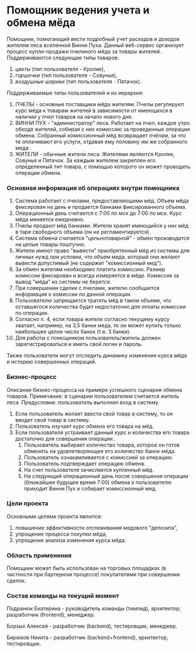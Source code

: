 # Помощник ведения учета и обмена мёда #

Помощник, помогающий вести подробный учет расходов и доходов жителям леса вселенной Винни Пуха.
Данный веб-сервис организует процесс купли-продажи пчелиного мёда за товары жителей. Поддерживаются следующие типы товаров:

1. *цветы* (тип пользователя - Кролик),
2. *горшочки* (тип пользователя - Совунья),
3. *воздушные шарики* (тип пользователя - Пятачок).

Поддерживаемые типы пользователей и их иерархия:

1. ПЧЕЛЫ - основные поставщики мёда жителям. Пчелы регулируют курс мёда к товарам жителей в зависимости от имеющихся в наличии у пчел товаров на начало нового дня.
2. ВИННИ ПУХ - "администратор" леса. Работает на пчел, каждое утро обходя жителей, собирая с них комиссию за проведенные операции обмена. Собранный комиссионный мёд возвращает пчёлам, за что те оплачивают его услуги, отдавая ему половину им же собранного меда.
3. ЖИТЕЛИ - обычные жители леса. Жителями являются Кролик, Совунья и Пятачок. За каждым жителем закреплен его определенный тип товара, с помощью которого он может проводить операции обмена.

### Основная информация об операциях внутри помощника ###

1. Система работает с пчелами, предоставляющими мёд. Объем мёда фиксирован на день и продается банками фиксированного объема. 
2. Операционный день считается с 7:00 по мск до 7:00 по мск. Курс мёда меняется ежедневно.
3. Пчелы продают мёд банками. Жители хранят имеющийся у них мёд в таре свободного объема (он не регламентируется).
4. Система обмена считается "цельнотоварной" - обмен производится на целые товары поштучно.
5. Жители имеют право "вывести" приобретенный мёд из системы для личных нужд при условии, что объем меда, который они желают вывести допустимый (не содержит "комиссионный мед").
6. За обмен жителям необходимо платить комиссию. Размер комиссии фиксирован и всегда измеряется в мёде. Комиссия за вывод "мёда" из системы не берется.
7. При совершении сделки с пчелами, жителю сообщается информация о комиссии по данной операции. 
8. Пользователю запрещается тратить мёд в таком объеме, что оставшегося количества будет недостаточно для оплаты комиссии по операции.
9. Согласно п. 4, если товара жителя согласно текущему курсу хватает, например, на 3,5 банки меда, то он может купить только наибольшее целое число банок (т.е. 3 банки).
10. Для работы с помощником пользователь/житель должен зарегистрироваться и иметь свой логин и пароль.

Также пользователи могут отследить динамику изменения курса мёда и историю совершенных операций.

### Бизнес-процесс ###

Описание бизнес-процесса на примере успешного сценария обмена товаров.
Примечание: в сценарии пользователем считается житель леса.
Предусловие: пользователь выполнил вход в систему.

1. Если пользователь желает ввести свой товар в систему, то он вводит свой товар в систему.
2. Пользователь изучает курс обмена его товара на мёд.
3. Если пользователя устраивает данный курс и количества его товара достаточно для совершения операции..
	1. Пользователь выбирает количество товара, которое он готов обменять на удовлетворяющее его количество банок мёда.
	2. Пользователь ознакамливается с комиссией за операцию.
	3. Пользователь подтверждает операцию обмена.
	4. На счет пользователя зачисляется купленный мёд.
	5. На следующий операционный день после совершения операции (ближайшее будущее время 7:00) обмена к пользователю приходит Винни Пух и собирает комиссионный мед.

### Цели проекта ###

Основными целями проекта явлются:

1. повышение эффективности отслеживания медового "депозита",
2. упрощение процесса покупки мёда,
3. упрощение анализа изменения курса мёда.

### Область применения ###

Помощник может быть использован на торговых площадках (в частности при бартерном процессе) покупателями при совершении сделок.

### Состав команды на текущий момент ###

Подранюк Екатерина - руководитель команды (тимлид), архитектор, разработчик (frontend), менеджер.

Борзых Алексей - разработчик (backend), тестировщик, менеджер.

Бирюков Никита - разработчик (backend+frontend), архитектор, тестировщик.